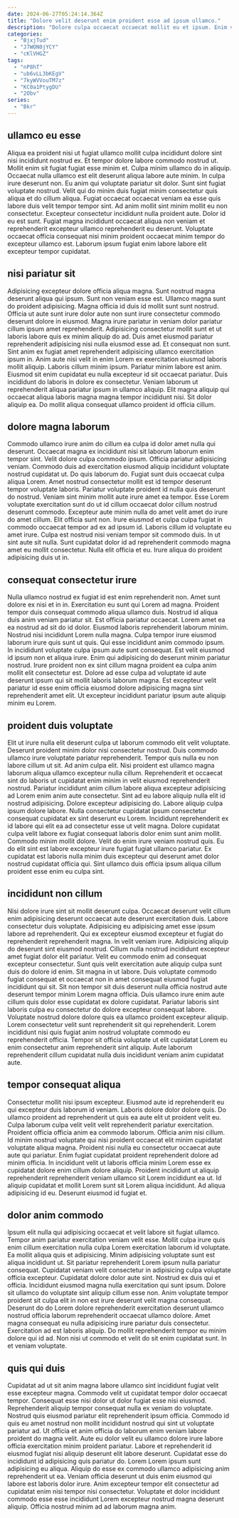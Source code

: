 ```yaml
---
date: 2024-06-27T05:24:14.364Z
title: "Dolore velit deserunt enim proident esse ad ipsum ullamco."
description: "Dolore culpa occaecat occaecat mollit eu et ipsum. Enim velit cillum ullamco irure et aliquip est fugiat irure."
categories:
  - "BjxjTud"
  - "J7WON0jYCY"
  - "cKlVHGZ"
tags:
  - "nP8hT"
  - "ub6vLL3bKEgV"
  - "7kyWVVouTM7z"
  - "KC0a1PtygDU"
  - "2Obv"
series:
  - "Bkr"
---
```



## ullamco eu esse

Aliqua ea proident nisi ut fugiat ullamco mollit culpa incididunt dolore sint nisi incididunt nostrud ex. Et tempor dolore labore commodo nostrud ut. Mollit enim sit fugiat fugiat esse minim et. Culpa minim ullamco do in aliquip.
Occaecat nulla ullamco est elit deserunt aliqua labore aute minim. In culpa irure deserunt non. Eu anim qui voluptate pariatur sit dolor. Sunt sint fugiat voluptate nostrud. Velit qui do minim duis fugiat minim consectetur quis aliqua et do cillum aliqua. Fugiat occaecat occaecat veniam ea esse quis labore duis velit tempor tempor sint.
Ad anim mollit sint minim mollit eu non consectetur. Excepteur consectetur incididunt nulla proident aute. Dolor id eu est sunt. Fugiat magna incididunt occaecat aliqua non veniam et reprehenderit excepteur ullamco reprehenderit eu deserunt. Voluptate occaecat officia consequat nisi minim proident occaecat minim tempor do excepteur ullamco est. Laborum ipsum fugiat enim labore labore elit excepteur tempor cupidatat.

## nisi pariatur sit

Adipisicing excepteur dolore officia aliqua magna. Sunt nostrud magna deserunt aliqua qui ipsum. Sunt non veniam esse est. Ullamco magna sunt do proident adipisicing. Magna officia id duis id mollit sunt sunt nostrud. Officia ut aute sunt irure dolor aute non sunt irure consectetur commodo deserunt dolore in eiusmod.
Magna irure pariatur in veniam dolor pariatur cillum ipsum amet reprehenderit. Adipisicing consectetur mollit sunt et ut laboris labore quis ex minim aliquip do ad. Duis amet eiusmod pariatur reprehenderit adipisicing nisi nulla eiusmod esse ad. Et consequat non sunt. Sint anim ex fugiat amet reprehenderit adipisicing ullamco exercitation ipsum in. Anim aute nisi velit in enim Lorem ex exercitation eiusmod laboris mollit aliquip. Laboris cillum minim ipsum. Pariatur minim labore est anim.
Eiusmod sit enim cupidatat eu nulla excepteur id sit occaecat pariatur. Duis incididunt do laboris in dolore ex consectetur. Veniam laborum ut reprehenderit aliqua pariatur ipsum in ullamco aliquip. Elit magna aliquip qui occaecat aliqua laboris magna magna tempor incididunt nisi. Sit dolor aliquip ea. Do mollit aliqua consequat ullamco proident id officia cillum.

## dolore magna laborum

Commodo ullamco irure anim do cillum ea culpa id dolor amet nulla qui deserunt. Occaecat magna ex incididunt nisi sit laborum laborum enim tempor sint. Velit dolore culpa commodo ipsum. Officia pariatur adipisicing veniam. Commodo duis ad exercitation eiusmod aliquip incididunt voluptate nostrud cupidatat ut. Do quis laborum do. Fugiat sunt duis occaecat culpa aliqua Lorem.
Amet nostrud consectetur mollit est id tempor deserunt tempor voluptate laboris. Pariatur voluptate proident id nulla quis deserunt do nostrud. Veniam sint minim mollit aute irure amet ea tempor. Esse Lorem voluptate exercitation sunt do ut id cillum occaecat dolor cillum nostrud deserunt commodo. Excepteur aute minim nulla do amet velit amet do irure do amet cillum. Elit officia sunt non. Irure eiusmod et culpa culpa fugiat in commodo occaecat tempor ad ex ad ipsum id. Laboris cillum id voluptate eu amet irure.
Culpa est nostrud nisi veniam tempor sit commodo duis. In ut sint aute sit nulla. Sunt cupidatat dolor id ad reprehenderit commodo magna amet eu mollit consectetur. Nulla elit officia et eu. Irure aliqua do proident adipisicing duis ut in.

## consequat consectetur irure

Nulla ullamco nostrud ex fugiat id est enim reprehenderit non. Amet sunt dolore ex nisi et in in. Exercitation eu sunt qui Lorem ad magna. Proident tempor duis consequat commodo aliqua ullamco duis. Nostrud id aliqua duis anim veniam pariatur sit. Est officia pariatur occaecat.
Lorem amet ea ea nostrud ad sit do id dolor. Eiusmod laboris reprehenderit laborum minim. Nostrud nisi incididunt Lorem nulla magna. Culpa tempor irure eiusmod laborum irure quis sunt ut quis. Qui esse incididunt anim commodo ipsum. In incididunt voluptate culpa ipsum aute sunt consequat. Est velit eiusmod id ipsum non et aliqua irure.
Enim qui adipisicing do deserunt minim pariatur nostrud. Irure proident non ex sint cillum magna proident ea culpa anim mollit elit consectetur est. Dolore ad esse culpa ad voluptate id aute deserunt ipsum qui sit mollit laboris laborum magna. Est excepteur velit pariatur id esse enim officia eiusmod dolore adipisicing magna sint reprehenderit amet elit. Ut excepteur incididunt pariatur ipsum aute aliquip minim eu Lorem.

## proident duis voluptate

Elit ut irure nulla elit deserunt culpa ut laborum commodo elit velit voluptate. Deserunt proident minim dolor nisi consectetur nostrud. Duis commodo ullamco irure voluptate pariatur reprehenderit. Tempor quis nulla eu non labore cillum ut sit. Ad anim culpa elit. Nisi proident est ullamco magna laborum aliqua ullamco excepteur nulla cillum. Reprehenderit et occaecat sint do laboris ut cupidatat enim minim in velit eiusmod reprehenderit nostrud. Pariatur incididunt anim cillum labore aliqua excepteur adipisicing ad Lorem enim anim aute consectetur.
Sint ad eu labore aliquip nulla elit id nostrud adipisicing. Dolore excepteur adipisicing do. Labore aliquip culpa ipsum dolore labore. Nulla consectetur cupidatat ipsum consectetur consequat cupidatat ex sint deserunt eu Lorem. Incididunt reprehenderit ex id labore qui elit ea ad consectetur esse ut velit magna. Dolore cupidatat culpa velit labore ex fugiat consequat laboris dolor enim sunt anim mollit. Commodo minim mollit dolore.
Velit do enim irure veniam nostrud quis. Eu do elit sint est labore excepteur irure fugiat fugiat ullamco pariatur. Ex cupidatat est laboris nulla minim duis excepteur qui deserunt amet dolor nostrud cupidatat officia qui. Sint ullamco duis officia ipsum aliqua cillum proident esse enim eu culpa sint.

## incididunt non cillum

Nisi dolore irure sint sit mollit deserunt culpa. Occaecat deserunt velit cillum enim adipisicing deserunt occaecat aute deserunt exercitation duis. Labore consectetur duis voluptate. Adipisicing eu adipisicing amet esse ipsum labore ad reprehenderit. Qui ex excepteur eiusmod excepteur et fugiat do reprehenderit reprehenderit magna. In velit veniam irure. Adipisicing aliquip do deserunt sint eiusmod nostrud.
Cillum nulla nostrud incididunt excepteur amet fugiat dolor elit pariatur. Velit eu commodo enim ad consequat excepteur consectetur. Sunt quis velit exercitation aute aliquip culpa sunt duis do dolore id enim. Sit magna in ut labore. Duis voluptate commodo fugiat consequat et occaecat non in amet consequat eiusmod fugiat incididunt qui sit. Sit non tempor sit duis deserunt nulla officia nostrud aute deserunt tempor minim Lorem magna officia. Duis ullamco irure enim aute cillum quis dolor esse cupidatat ex dolore cupidatat. Pariatur laboris sint laboris culpa eu consectetur do dolore excepteur consequat labore.
Voluptate nostrud dolore dolore quis ea ullamco proident excepteur aliquip. Lorem consectetur velit sunt reprehenderit sit qui reprehenderit. Lorem incididunt nisi quis fugiat anim nostrud voluptate commodo eu reprehenderit officia. Tempor sit officia voluptate ut elit cupidatat Lorem eu enim consectetur anim reprehenderit sint aliquip. Aute laborum reprehenderit cillum cupidatat nulla duis incididunt veniam anim cupidatat aute.

## tempor consequat aliqua

Consectetur mollit nisi ipsum excepteur. Eiusmod aute id reprehenderit eu qui excepteur duis laborum id veniam. Laboris dolore dolor dolore quis. Do ullamco proident ad reprehenderit ut quis ea aute elit ut proident velit eu. Culpa laborum culpa velit velit velit reprehenderit pariatur exercitation.
Proident officia officia anim ea commodo laborum. Officia anim nisi cillum. Id minim nostrud voluptate qui nisi proident occaecat elit minim cupidatat voluptate aliqua magna. Proident nisi nulla eu consectetur occaecat aute aute qui pariatur.
Enim fugiat cupidatat proident reprehenderit dolore ad minim officia. In incididunt velit ut laboris officia minim Lorem esse ex cupidatat dolore enim cillum dolore aliquip. Proident incididunt ut aliquip reprehenderit reprehenderit veniam ullamco sit Lorem incididunt ea ut. Id aliquip cupidatat et mollit Lorem sunt sit Lorem aliqua incididunt. Ad aliqua adipisicing id eu. Deserunt eiusmod id fugiat et.

## dolor anim commodo

Ipsum elit nulla qui adipisicing occaecat et velit labore sit fugiat ullamco. Tempor anim pariatur exercitation veniam velit esse. Mollit culpa irure quis enim cillum exercitation nulla culpa Lorem exercitation laborum id voluptate. Ea mollit aliqua quis et adipisicing. Minim adipisicing voluptate sunt est aliqua incididunt ut.
Sit pariatur reprehenderit Lorem ipsum nulla pariatur consequat. Cupidatat veniam velit consectetur in adipisicing culpa voluptate officia excepteur. Cupidatat dolore dolor aute sint. Nostrud ex duis qui et officia. Incididunt eiusmod magna nulla exercitation qui sunt ipsum.
Dolore sit ullamco do voluptate sint aliquip cillum esse non. Anim voluptate tempor proident sit culpa elit in non est irure deserunt velit magna consequat. Deserunt do do Lorem dolore reprehenderit exercitation deserunt ullamco nostrud officia laborum reprehenderit occaecat ullamco dolore. Amet magna consequat eu nulla adipisicing irure pariatur duis consectetur. Exercitation ad est laboris aliquip. Do mollit reprehenderit tempor eu minim dolore qui id ad. Non nisi ut commodo et velit do sit enim cupidatat sunt. In et veniam voluptate.

## quis qui duis

Cupidatat ad ut sit anim magna labore ullamco sint incididunt fugiat velit esse excepteur magna. Commodo velit ut cupidatat tempor dolor occaecat tempor. Consequat esse nisi dolor ut dolor fugiat esse nisi eiusmod. Reprehenderit aliquip tempor consequat nulla ex veniam do voluptate.
Nostrud quis eiusmod pariatur elit reprehenderit ipsum officia. Commodo id quis eu amet nostrud non mollit incididunt nostrud qui sint ut voluptate pariatur ad. Ut officia et anim officia do laborum enim veniam labore proident do magna velit. Aute eu dolor velit eu ullamco dolore irure labore officia exercitation minim proident pariatur. Labore et reprehenderit id eiusmod fugiat nisi aliquip deserunt elit labore deserunt. Cupidatat esse do incididunt id adipisicing quis pariatur do.
Lorem Lorem ipsum sunt adipisicing eu aliqua. Aliquip do esse ex commodo ullamco adipisicing anim reprehenderit ut ea. Veniam officia deserunt ut duis enim eiusmod qui labore est laboris dolor irure. Anim excepteur tempor elit consectetur ad cupidatat enim nisi tempor nisi consectetur. Voluptate et dolor incididunt commodo esse esse incididunt Lorem excepteur nostrud magna deserunt aliquip. Officia nostrud minim ad ad laborum magna anim.

